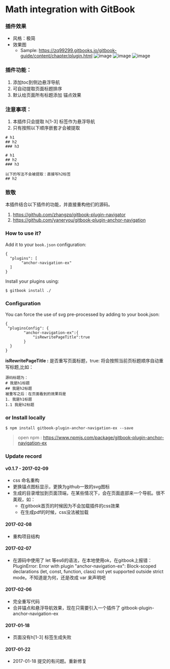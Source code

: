 Math integration with GitBook
==============

### 插件效果
* 风格：极简
* 效果图
  - Sample: https://zq99299.gitbooks.io/gitbook-guide/content/chapter/plugin.html
 ![image](https://raw.githubusercontent.com/zq99299/gitbook-plugin-anchor-navigation-ex/master/doc/images/gitbook-plugin-anchor-navigation-ex-demo.jpg)
 ![image](https://raw.githubusercontent.com/zq99299/gitbook-plugin-anchor-navigation-ex/master/doc/images/gitbook-plugin-anchor-navigation-ex-demo2.jpg)
 ![image](https://raw.githubusercontent.com/zq99299/gitbook-plugin-anchor-navigation-ex/master/doc/images/gitbook-plugin-anchor-navigation-ex-demo3.jpg)
 


### 插件功能：
1. 添加toc到侧边悬浮导航
2. 可自动提取页面标题排序
3. 默认给页面所有标题添加 锚点效果

### 注意事项：
1. 本插件只会提取 h[1-3] 标签作为悬浮导航
2. 只有按照以下顺序嵌套才会被提取

```
# h1
## h2
### h3

# h1
## h2
### h3

以下的写法不会被提取：直接写h2标签
## h2 

```

### 致敬
本插件结合以下插件的功能，并直接重构他们的源码。
1. https://github.com/zhangzq/gitbook-plugin-navigator
2. https://github.com/yaneryou/gitbook-plugin-anchor-navigation


### How to use it?

Add it to your `book.json` configuration:

```
{
  "plugins": [
       "anchor-navigation-ex"
  ]
}
```

Install your plugins using:

```
$ gitbook install ./
``` 

### Configuration

You can force the use of svg pre-processed by adding to your book.json:

```
{
 "pluginsConfig": {	   
		"anchor-navigation-ex":{
			"isRewritePageTitle":true
		}	   
  }	
}
```
 

**isRewritePageTitle :**
 是否重写页面标题，true: 将会按照当前页标题顺序自动重写标题,比如：
```
源码标题为：
# 我是h1标题
## 我是h2标题
被重写之后：在页面看到的效果将是
1. 我是h1标题
1.1 我是h2标题
```


### or Install locally

```
$ npm install gitbook-plugin-anchor-navigation-ex --save
```

>open npm : https://www.npmjs.com/package/gitbook-plugin-anchor-navigation-ex

### Update record
#### v0.1.7 - 2017-02-09 
* css 命名重构
* 更换锚点图标显示，更换为github一致的svg图标
* 生成的目录增加到页面顶端，在某些情况下，会在页面底部来一个导航。很不美观，如：
  - 在gitbook首页的时候因为不会加载插件的css效果
  - 在生成pdf的时候，css没法被加载

#### 2017-02-08
* 重构项目结构

#### 2017-02-07
* 在源码中使用了 let 等es6的语法，在本地使用ok，在gitbook上报错：PluginError: Error with plugin "anchor-navigation-ex": Block-scoped declarations (let, const, function, class) not yet supported outside strict mode。不知道是为何，还是改成 var 来声明吧

#### 2017-02-06
* 完全重写代码
* 合并锚点和悬浮导航效果，现在只需要引入一个插件了 gitbook-plugin-anchor-navigation-ex

#### 2017-01-18
* 页面没有h[1-3] 标签生成失败

#### 2017-01-22
* 2017-01-18 提交的有问题。重新修复
